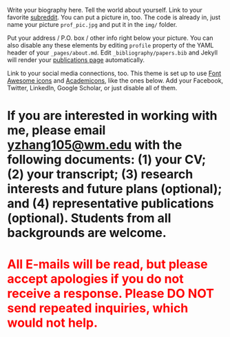 Write your biography here. Tell the world about yourself. Link to your favorite [subreddit](http://reddit.com). You can put a picture in, too. The code is already in, just name your picture `prof_pic.jpg` and put it in the `img/` folder.

Put your address / P.O. box / other info right below your picture. You can also disable any these elements by editing `profile` property of the YAML header of your `_pages/about.md`. Edit `_bibliography/papers.bib` and Jekyll will render your [publications page](/al-folio/publications/) automatically.

Link to your social media connections, too. This theme is set up to use [Font Awesome icons](https://fontawesome.com/) and [Academicons](https://jpswalsh.github.io/academicons/), like the ones below. Add your Facebook, Twitter, LinkedIn, Google Scholar, or just disable all of them.

# If you are interested in working with me, please email <a href = "mailto: yzhang105@wm.edu">yzhang105@wm.edu</a> with the following documents: (1) your CV; (2) your transcript; (3) research interests and future plans (optional); and (4) representative publications (optional). Students from all backgrounds are welcome. 
# <span style="color:red"> All E-mails will be read, but please accept apologies if you do not receive a response. Please DO NOT send repeated inquiries, which would not help.</span>
